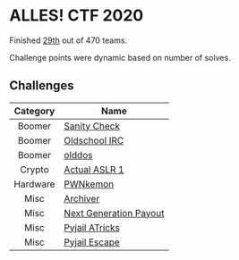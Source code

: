 # ALLES! CTF 2020

Finished [29th](https://ctftime.org/event/1091) out of 470 teams.

Challenge points were dynamic based on number of solves.

## Challenges

| Category | Name                                       |
| :------: | ------------------------------------------ |
|  Boomer  | [Sanity Check](./boomer/sanity.md)         |
|  Boomer  | [Oldschool IRC](./boomer/irc.md)           |
|  Boomer  | [olddos](./boomer/olddos.md)               |
|  Crypto  | [Actual ASLR 1](./crypto/aaslr.md)         |
| Hardware | [PWNkemon](./hardware/pwnkemon.md)         |
|   Misc   | [Archiver](./misc/archiver.md)             |
|   Misc   | [Next Generation Payout](./misc/ngp.md)    |
|   Misc   | [Pyjail ATricks](./misc/pyjail-atricks.md) |
|   Misc   | [Pyjail Escape](./misc/pyjail-escape.md)   |
